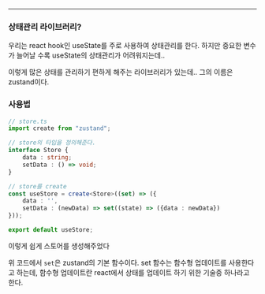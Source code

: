 
---

### 상태관리 라이브러리?

우리는 react hook인 useState를 주로 사용하여 상태관리를 한다.
하지만 중요한 변수가 늘어날 수록 useState의 상태관리가 어려워지는데..

이렇게 많은 상태를 관리하기 편하게 해주는 라이브러리가 있는데..
그의 이름은 zustand이다.

### 사용법

```ts
// store.ts 
import create from "zustand";

// store의 타입을 정의해준다.
interface Store { 
	data : string;
	setData : () => void;
} 

// store를 create
const useStore = create<Store>((set) => ({
	data : '', 
	setData : (newData) => set((state) => ({data : newData})
}));

export default useStore;
```

이렇게 쉽게 스토어를 생성해주었다

위 코드에서 `set`은 zustand의 기본 함수이다. 
set 함수는 함수형 업데이트를 사용한다고 하는데, 함수형 업데이트란 react에서 상태를 업데이트 하기 위한 기술중 하나라고 한다.

